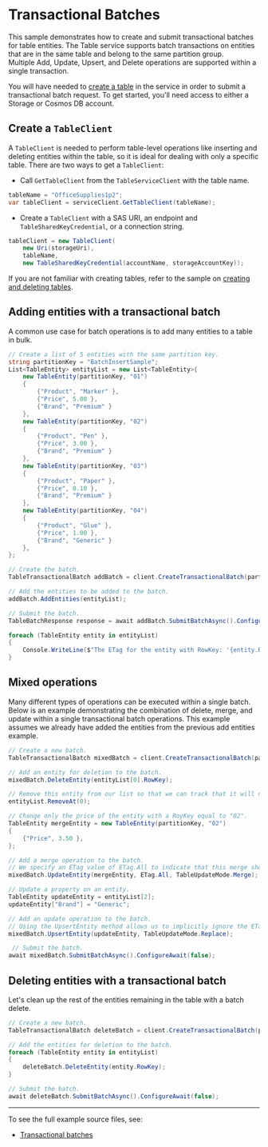 # Transactional Batches

This sample demonstrates how to create and submit transactional batches for table entities.
The Table service supports batch transactions on entities that are in the same table and belong to the same partition group.\
Multiple Add, Update, Upsert, and Delete operations are supported within a single transaction.

You will have needed to [create a table](https://github.com/Azure/azure-sdk-for-net/blob/master/sdk/tables/Azure.Data.Tables/samples/Sample1CreateDeleteTables.md) in the service in order to submit a transactional batch request.
To get started, you'll need access to either a Storage or Cosmos DB account.

## Create a `TableClient`

A `TableClient` is needed to perform table-level operations like inserting and deleting entities within the table, so it is ideal for dealing with only a specific table. There are two ways to get a `TableClient`:
- Call `GetTableClient` from the `TableServiceClient` with the table name.

```C# Snippet:TablesSample1GetTableClient
tableName = "OfficeSupplies1p2";
var tableClient = serviceClient.GetTableClient(tableName);
```

- Create a `TableClient` with a SAS URI, an endpoint and `TableSharedKeyCredential`, or a connection string.

```C# Snippet:TablesSample1CreateTableClient
tableClient = new TableClient(
    new Uri(storageUri),
    tableName,
    new TableSharedKeyCredential(accountName, storageAccountKey));
```

If you are not familiar with creating tables, refer to the sample on [creating and deleting tables](https://github.com/Azure/azure-sdk-for-net/blob/master/sdk/tables/Azure.Data.Tables/samples/Sample1CreateDeleteTables.md).

## Adding entities with a transactional batch

A common use case for batch operations is to add many entities to a table in bulk.

```C# Snippet:BatchAdd
// Create a list of 5 entities with the same partition key.
string partitionKey = "BatchInsertSample";
List<TableEntity> entityList = new List<TableEntity>{
    new TableEntity(partitionKey, "01")
    {
        {"Product", "Marker" },
        {"Price", 5.00 },
        {"Brand", "Premium" }
    },
    new TableEntity(partitionKey, "02")
    {
        {"Product", "Pen" },
        {"Price", 3.00 },
        {"Brand", "Premium" }
    },
    new TableEntity(partitionKey, "03")
    {
        {"Product", "Paper" },
        {"Price", 0.10 },
        {"Brand", "Premium" }
    },
    new TableEntity(partitionKey, "04")
    {
        {"Product", "Glue" },
        {"Price", 1.00 },
        {"Brand", "Generic" }
    },
};

// Create the batch.
TableTransactionalBatch addBatch = client.CreateTransactionalBatch(partitionKey);

// Add the entities to be added to the batch.
addBatch.AddEntities(entityList);

// Submit the batch.
TableBatchResponse response = await addBatch.SubmitBatchAsync().ConfigureAwait(false);

foreach (TableEntity entity in entityList)
{
    Console.WriteLine($"The ETag for the entity with RowKey: '{entity.RowKey}' is {response.GetResponseForEntity(entity.RowKey).Headers.ETag}");
}
```

## Mixed operations

Many different types of operations can be executed within a single batch. Below is an example demonstrating the combination of delete, merge, and update within a single transactional batch operations.
This example assumes we already have added the entities from the previous add entities example.

```C# Snippet:BatchMixed
// Create a new batch.
TableTransactionalBatch mixedBatch = client.CreateTransactionalBatch(partitionKey);

// Add an entity for deletion to the batch.
mixedBatch.DeleteEntity(entityList[0].RowKey);

// Remove this entity from our list so that we can track that it will no longer be in the table.
entityList.RemoveAt(0);

// Change only the price of the entity with a RoyKey equal to "02".
TableEntity mergeEntity = new TableEntity(partitionKey, "02")
{
    {"Price", 3.50 },
};

// Add a merge operation to the batch.
// We specify an ETag value of ETag.All to indicate that this merge should be unconditional.
mixedBatch.UpdateEntity(mergeEntity, ETag.All, TableUpdateMode.Merge);

// Update a property on an entity.
TableEntity updateEntity = entityList[2];
updateEntity["Brand"] = "Generic";

// Add an update operation to the batch.
// Using the UpsertEntity method allows us to implicitly ignore the ETag value.
mixedBatch.UpsertEntity(updateEntity, TableUpdateMode.Replace);

 // Submit the batch.
await mixedBatch.SubmitBatchAsync().ConfigureAwait(false);
```

## Deleting entities with a transactional batch

Let's clean up the rest of the entities remaining in the table with a batch delete.

```C# Snippet:BatchDelete
// Create a new batch.
TableTransactionalBatch deleteBatch = client.CreateTransactionalBatch(partitionKey);

// Add the entities for deletion to the batch.
foreach (TableEntity entity in entityList)
{
    deleteBatch.DeleteEntity(entity.RowKey);
}

// Submit the batch.
await deleteBatch.SubmitBatchAsync().ConfigureAwait(false);
```

---
To see the full example source files, see:
- [Transactional batches](https://github.com/Azure/azure-sdk-for-net/blob/master/sdk/tables/Azure.Data.Tables/tests/samples/Sample6_TransactionalBatchAsync.cs)
